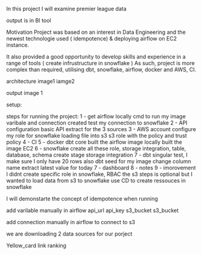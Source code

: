 

In this project I will examine premier league data

output is in  BI tool

Motivation
Project was based on an interest in Data Engineering and the newest technologie used ( idempotence) & deploying airflow on EC2 instance.

It also provided a good opportunity to develop skills and experience in a range of tools ( create infrustructure in snowflake ) As such, project is more complex than required, utilising dbt, snowflake, airflow, docker and AWS, CI.

architecture 
image1
iamge2

output
image 1

setup:

steps for running the project:
1 - get airflow locally 
    cmd to run my image
    varibale and connection created
    test my connection to snowflake
2 - API configuration
    basic API extract for the 3 sources
3 - AWS account
    configure my role for snowflake
    loading file into s3
    s3 role with the policy and trust policy
4 - CI
5 - docker
    dbt core
    built the airflow image locally
    built the image EC2
6 - snowflake 
    create all these role, storage integration, table, database, schema
    create stage
    storage integration
7 - dbt
    singular test,
    I make sure I only have 20 rows also
    dbt seed for my image 
    change column name 
    extract latest value for today
7 - dashboard
8 - notes
9 - imorovement
    I didnt create specific role in snowflake, RBAC
    the s3 steps is optional but I wanted to load data from s3 to snowflake
    use CD to create ressouces in snowflake

I will demonstarte the concept of idempotence when running 

add varilable manually in airflow
api_url
api_key
s3_bucket
s3_bucket

add connection manually in airflow to connect to s3

we are downloading 2 data sources for our porject

Yellow_card link
ranking

